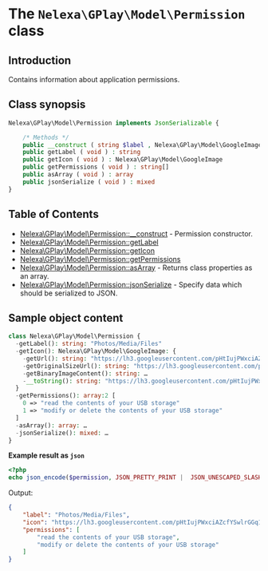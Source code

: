 # The `Nelexa\GPlay\Model\Permission` class

## Introduction
Contains information about application permissions.

## Class synopsis
```php
Nelexa\GPlay\Model\Permission implements JsonSerializable {

    /* Methods */
    public __construct ( string $label , Nelexa\GPlay\Model\GoogleImage $icon , string[] $permissions ) 
    public getLabel ( void ) : string
    public getIcon ( void ) : Nelexa\GPlay\Model\GoogleImage
    public getPermissions ( void ) : string[]
    public asArray ( void ) : array
    public jsonSerialize ( void ) : mixed
}
```

## Table of Contents
* [Nelexa\GPlay\Model\Permission::__construct](permission.construct.md) - Permission constructor.
* [Nelexa\GPlay\Model\Permission::getLabel](permission.getlabel.md)
* [Nelexa\GPlay\Model\Permission::getIcon](permission.geticon.md)
* [Nelexa\GPlay\Model\Permission::getPermissions](permission.getpermissions.md)
* [Nelexa\GPlay\Model\Permission::asArray](permission.asarray.md) - Returns class properties as an array.
* [Nelexa\GPlay\Model\Permission::jsonSerialize](permission.jsonserialize.md) - Specify data which should be serialized to JSON.


## Sample object content
```php
class Nelexa\GPlay\Model\Permission {
  -getLabel(): string: "Photos/Media/Files"
  -getIcon(): Nelexa\GPlay\Model\GoogleImage: {
    -getUrl(): string: "https://lh3.googleusercontent.com/pHtIujPWxciAZcfYSwlrGGq14Z984rKLMgcm9RPATLiOlbrWy-tVlelEWgED7gpktgcD1tZizVeHiO5fkw"
    -getOriginalSizeUrl(): string: "https://lh3.googleusercontent.com/pHtIujPWxciAZcfYSwlrGGq14Z984rKLMgcm9RPATLiOlbrWy-tVlelEWgED7gpktgcD1tZizVeHiO5fkw=s0"
    -getBinaryImageContent(): string: …
    -__toString(): string: "https://lh3.googleusercontent.com/pHtIujPWxciAZcfYSwlrGGq14Z984rKLMgcm9RPATLiOlbrWy-tVlelEWgED7gpktgcD1tZizVeHiO5fkw"
  }
  -getPermissions(): array:2 [
    0 => "read the contents of your USB storage"
    1 => "modify or delete the contents of your USB storage"
  ]
  -asArray(): array: …
  -jsonSerialize(): mixed: …
}
```
**Example result as `json`**
```php
<?php
echo json_encode($permission, JSON_PRETTY_PRINT |  JSON_UNESCAPED_SLASHES | JSON_UNESCAPED_UNICODE | JSON_UNESCAPED_LINE_TERMINATORS);
```
Output:
```json
{
    "label": "Photos/Media/Files",
    "icon": "https://lh3.googleusercontent.com/pHtIujPWxciAZcfYSwlrGGq14Z984rKLMgcm9RPATLiOlbrWy-tVlelEWgED7gpktgcD1tZizVeHiO5fkw",
    "permissions": [
        "read the contents of your USB storage",
        "modify or delete the contents of your USB storage"
    ]
}
```
